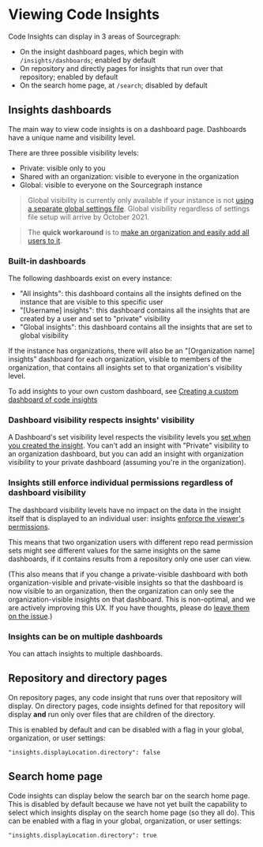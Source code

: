 # Viewing Code Insights

Code Insights can display in 3 areas of Sourcegraph:

- On the insight dashboard pages, which begin with `/insights/dashboards`; enabled by default
- On repository and directly pages for insights that run over that repository; enabled by default
- On the search home page, at `/search`; disabled by default

## Insights dashboards

The main way to view code insights is on a dashboard page. Dashboards have a unique name and visibility level. 

There are three possible visibility levels: 

- Private: visible only to you 
- Shared with an organization: visible to everyone in the organization 
- Global: visible to everyone on the Sourcegraph instance 

> Global visibility is currently only available if your instance is not [using a separate global settings file](../../../admin/config/advanced_config_file.md#global-settings). Global visibility regardless of settings file setup will arrive by October 2021. 

> The **quick workaround** is to [make an organization and easily add all users to it](../../../admin/organizations.md). 

### Built-in dashboards

The following dashboards exist on every instance: 

- "All insights": this dashboard contains all the insights defined on the instance that are visible to this specific user 
- "[Username] insights": this dashboard contains all the insights that are created by a user and set to "private" visibility
- "Global insights": this dashboard contains all the insights that are set to global visibility

If the instance has organizations, there will also be an "[Organization name] insights" dashboard for each organization, visible to members of the organization, that contains all insights set to that organization's visibility level. 

To add insights to your own custom dashboard, see [Creating a custom dashboard of code insights](../how-tos/creating_a_custom_dashboard_of_code_insights.md)

### Dashboard visibility respects insights' visibility 

A Dashboard's set visibility level respects the visibility levels you [set when you created the insight](../quickstart.md#7-set-the-visibility-of-your-insight). You can't add an insight with "Private" visibility to an organization dashboard, but you can add an insight with organization visibility to your private dashboard (assuming you're in the organization). 

### Insights still enforce individual permissions regardless of dashboard visibility

The dashboard visibility levels have no impact on the data in the insight itself that is displayed to an individual user: insights [enforce the viewer's permissions](administration_and_security_of_code_insights.md#code-insights-enforce-user-permissions).

This means that two organization users with different repo read permission sets might see different values for the same insights on the same dashboards, if it contains results from a repository only one user can view. 

(This also means that if you change a private-visible dashboard with both organization-visible and private-visible insights so that the dashboard is now visible to an organization, then the organization can only see the organization-visible insights on that dashboard. This is non-optimal, and we are actively improving this UX. If you have thoughts, please do [leave them on the issue](https://github.com/sourcegraph/sourcegraph/issues/23003).) 

### Insights can be on multiple dashboards

You can attach insights to multiple dashboards. 

## Repository and directory pages

On repository pages, any code insight that runs over that repository will display. On directory pages, code insights defined for that repository will display **and** run only over files that are children of the directory. 

This is enabled by default and can be disabled with a flag in your global, organization, or user settings:

```"insights.displayLocation.directory": false```

## Search home page

Code insights can display below the search bar on the search home page. This is disabled by default because we have not yet built the capability to select which insights display on the search home page (so they all do). This can be enabled with a flag in your global, organization, or user settings: 

```"insights.displayLocation.directory": true```


